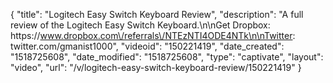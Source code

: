 {
    "title": "Logitech Easy Switch Keyboard Review",
    "description": "A full review of the Logitech Easy Switch Keyboard.\n\nGet Dropbox: https:\/\/www.dropbox.com\/referrals\/NTEzNTI4ODE4NTk\n\nTwitter: twitter.com\/gmanist1000",
    "videoid": "150221419",
    "date_created": "1518725608",
    "date_modified": "1518725608",
    "type": "captivate",
    "layout": "video",
    "url": "\/v\/logitech-easy-switch-keyboard-review\/150221419"
}